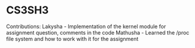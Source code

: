 # CS3SH3

Contributions:
Lakysha - Implementation of the kernel module for assignment question, comments in the code
Mathusha - Learned the /proc file system and how to work with it for the assignment

